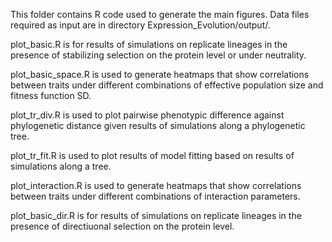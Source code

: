 This folder contains R code used to generate the main figures. Data files required as input are in directory Expression_Evolution/output/.

plot_basic.R is for results of simulations on replicate lineages in the presence of stabilizing selection on the protein level or under neutrality.

plot_basic_space.R is used to generate heatmaps that show correlations between traits under different combinations of effective population size and fitness function SD.

plot_tr_div.R is used to plot pairwise phenotypic difference against phylogenetic distance given results of simulations along a phylogenetic tree.

plot_tr_fit.R is used to plot results of model fitting based on results of simulations along a tree.

plot_interaction.R is used to generate heatmaps that show correlations between traits under different combinations of interaction parameters.

plot_basic_dir.R is for results of simulations on replicate lineages in the presence of directiuonal selection on the protein level.
